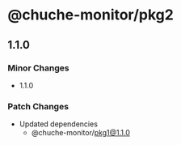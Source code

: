 # @chuche-monitor/pkg2

## 1.1.0

### Minor Changes

- 1.1.0

### Patch Changes

- Updated dependencies
  - @chuche-monitor/pkg1@1.1.0
